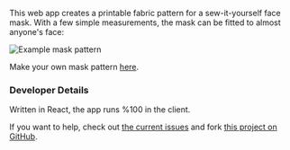 This web app creates a printable fabric pattern for a sew-it-yourself face mask. With a few simple measurements, the mask can be fitted
to almost anyone's face:

![Example mask pattern](https://fenichel.github.io/mask-pattern-generator/default-mask.png)

Make your own mask pattern [here](https://fenichel.github.io/mask-pattern-generator/).

### Developer Details

Written in React, the app runs %100 in the client.

If you want to help, check out [the current issues](https://github.com/fenichel/mask-pattern-generator/issues) and fork [this project on GitHub](https://github.com/fenichel/mask-pattern-generator).